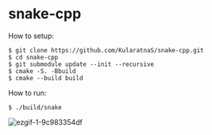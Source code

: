 # snake-cpp

How to setup:
```
$ git clone https://github.com/KularatnaS/snake-cpp.git
$ cd snake-cpp
$ git submodule update --init --recursive
$ cmake -S. -Bbuild
$ cmake --build build
```

How to run:
```
$ ./build/snake
```

![ezgif-1-9c983354df](https://github.com/KularatnaS/snake-cpp/assets/75441376/aefa1f00-097b-4369-8e3c-74441edb61f7)
